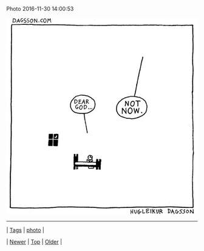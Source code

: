 <!--
title: Photo 2016-11-30 14
date: 2020-06-28T15:27:00.138Z
tags: photo
-->


Photo 2016-11-30 14:00:53

![](153861975681-0.jpg)

<!--BOTTOM-POST-NAVIGATION-->
---

| [Tags](tags.md) | [photo](tag-photo.md) |

| [Newer](153856596395.md) | [Top](index.md) | [Older](153869897480.md) |